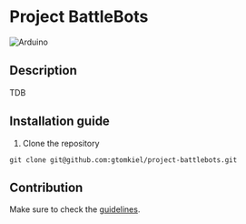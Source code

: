 # Project BattleBots
![Arduino](https://img.shields.io/badge/Arduino-00979D?logo=arduino&logoColor=fff&style=flat)

## Description
TDB

## Installation guide
1. Clone the repository
```
git clone git@github.com:gtomkiel/project-battlebots.git
```

## Contribution
Make sure to check the [guidelines](GUIDELINES.md).
